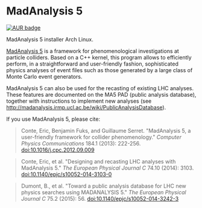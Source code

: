 MadAnalysis 5
=======

[![AUR badge][AUR badge]][AUR]

MadAnalysis 5 installer Arch Linux.

[MadAnalysis 5][homepage] is a framework for phenomenological investigations at
particle colliders.  Based on a C++ kernel, this program allows to efficiently
perform, in a straightforward and user-friendly fashion, sophisticated physics
analyses of event files such as those generated by a large class of Monte Carlo
event generators.

MadAnalysis 5 can also be used for the recasting of existing LHC analyses.
These features are documented on the MA5 PAD (public analysis database),
together with instructions to implement new analyses (see
http://madanalysis.irmp.ucl.ac.be/wiki/PublicAnalysisDatabase).

If you use MadAnalysis 5, please cite:

> Conte, Eric, Benjamin Fuks, and Guillaume Serret. "MadAnalysis 5, a
> user-friendly framework for collider phenomenology." *Computer Physics
> Communications* 184.1 (2013):
> 222-256. [doi:10.1016/j.cpc.2012.09.009](http://doi.org/10.1016/j.cpc.2012.09.009)

> Conte, Eric, et al. "Designing and recasting LHC analyses with MadAnalysis 5."
> *The European Physical Journal C* 74.10
> (2014): 3103. [doi:10.1140/epjc/s10052-014-3103-0](http://doi.org/10.1140/epjc/s10052-014-3103-0)

> Dumont, B., et al. "Toward a public analysis database for LHC new physics
> searches using MADANALYSIS 5." *The European Physical Journal C* 75.2 (2015):
> 56. [doi:10.1140/epjc/s10052-014-3242-3](http://doi.org/10.1140/epjc/s10052-014-3242-3)

[homepage]: https://launchpad.net/madanalysis5
[AUR]: https://aur.archlinux.org/packages/madanalysis5/
[AUR badge]: https://img.shields.io/aur/version/madanalysis5.svg
